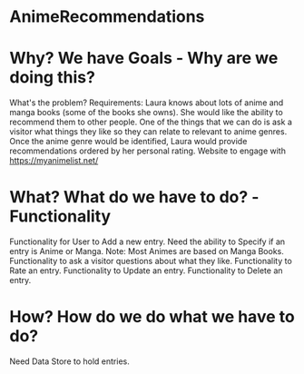 # AnimeRecommendations

# Why?  We have Goals -  Why are we doing this?
What's the problem?  Requirements:
Laura knows about lots of anime and manga books (some of the books she owns). She would like the ability to recommend them to other people.
One of the things that we can do is ask a visitor what things they like so they can relate to relevant to anime genres.    
Once the anime genre would be identified, Laura would provide recommendations ordered by her personal rating.
Website to engage with https://myanimelist.net/

# What?  What do we have to do? -Functionality
Functionality for User to Add a new entry.
Need the ability to Specify  if an entry is Anime or Manga. Note: Most Animes are based on Manga Books.
Functionality to ask a visitor questions about what they like.
Functionality to Rate an entry.
Functionality to Update  an entry.
Functionality to Delete an entry.

# How?  How do we do what we have to do?
Need Data Store to hold entries.
